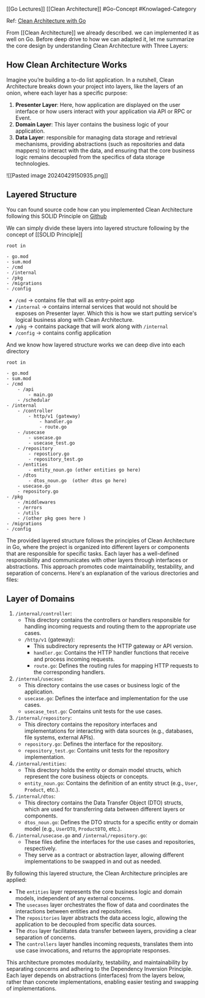 [[Go Lectures]] [[Clean Architecture]] #Go-Concept #Knowlaged-Category 

Ref: [Clean Architecture with Go](https://medium.com/nerd-for-tech/clean-architecture-with-golang-3fa1a1c2b6d6)

From [[Clean Architecture]] we already described. we can implemented  it as well on Go. Before deep drive to how we can adapted it, let me summarize the core design by understanding Clean Architecture with Three Layers:

## How Clean Architecture Works

Imagine you’re building a to-do list application. In a nutshell, Clean Architecture breaks down your project into layers, like the layers of an onion, where each layer has a specific purpose:

1. **Presenter Layer**: Here, how application are displayed on the user interface or how users interact with your application via API or RPC or Event.
2. **Domain Layer**: This layer contains the business logic of your application.
3. **Data Layer**: responsible for managing data storage and retrieval mechanisms, providing abstractions (such as repositories and data mappers) to interact with the data, and ensuring that the core business logic remains decoupled from the specifics of data storage technologies.

![[Pasted image 20240429150935.png]]


##  Layered Structure

You can found source code how can you implemented Clean Architecture following this SOLID Principle on [Github](https://github.com/textures1245/blog-duaaeeg-rest-api-service)

We can simply divide these layers into layered structure following by the concept of [[SOLID Principle]] 

```dirtree
root in

- go.mod
- sum.mod
- /cmd
- /internal
- /pkg
- /migrations
- /config
```

- `/cmd` -> contains file that will as entry-point app 
- `/internal` -> contains internal services that would not should be exposes on Presenter layer. Which this is how we start putting service's logical business along with Clean Architecture.
- `/pkg` -> contains package that will work along with `/internal`
- `/config` -> contains config application

And we know how layered structure works we can deep dive into each directory 
```dirtree
root in

- go.mod
- sum.mod
- /cmd
	- /api
		- main.go
	- /schedular
- /internal
	- /controller
		- http/v1 (gateway)
			- handler.go
			- route.go
	- /usecase
		- usecase.go
		- usecase_test.go
	- /repository
		- repostiory.go
		- repository_test.go
	- /entities
		- entity_noun.go (other entities go here)
	- /dtos
		- dtos_noun.go  (other dtos go here)
	- usecase.go
	- repository.go
- /pkg
	- /middlewares
	- /errors
	- /utils
	- /(other pkg goes here )
- /migrations
- /config
```

The provided layered structure follows the principles of Clean Architecture in Go, where the project is organized into different layers or components that are responsible for specific tasks. Each layer has a well-defined responsibility and communicates with other layers through interfaces or abstractions. This approach promotes code maintainability, testability, and separation of concerns. Here's an explanation of the various directories and files:

## Layer of Domains
1. `/internal/controller`:
    - This directory contains the controllers or handlers responsible for handling incoming requests and routing them to the appropriate use cases.
    - `/http/v1` (gateway):
        - This subdirectory represents the HTTP gateway or API version.
        - `handler.go`: Contains the HTTP handler functions that receive and process incoming requests.
        - `route.go`: Defines the routing rules for mapping HTTP requests to the corresponding handlers.
2. `/internal/usecase`:
    - This directory contains the use cases or business logic of the application.
    - `usecase.go`: Defines the interface and implementation for the use cases.
    - `usecase_test.go`: Contains unit tests for the use cases.
3. `/internal/repository`:
    - This directory contains the repository interfaces and implementations for interacting with data sources (e.g., databases, file systems, external APIs).
    - `repository.go`: Defines the interface for the repository.
    - `repository_test.go`: Contains unit tests for the repository implementation.
4. `/internal/entities`:
    - This directory holds the entity or domain model structs, which represent the core business objects or concepts.
    - `entity_noun.go`: Contains the definition of an entity struct (e.g., `User`, `Product`, etc.).
5. `/internal/dtos`:
    - This directory contains the Data Transfer Object (DTO) structs, which are used for transferring data between different layers or components.
    - `dtos_noun.go`: Defines the DTO structs for a specific entity or domain model (e.g., `UserDTO`, `ProductDTO`, etc.).
6. `/internal/usecase.go` and `/internal/repository.go`:
    - These files define the interfaces for the use cases and repositories, respectively.
    - They serve as a contract or abstraction layer, allowing different implementations to be swapped in and out as needed.

By following this layered structure, the Clean Architecture principles are applied:

- The `entities` layer represents the core business logic and domain models, independent of any external concerns.
- The `usecases` layer orchestrates the flow of data and coordinates the interactions between entities and repositories.
- The `repositories` layer abstracts the data access logic, allowing the application to be decoupled from specific data sources.
- The `dtos` layer facilitates data transfer between layers, providing a clear separation of concerns.
- The `controllers` layer handles incoming requests, translates them into use case invocations, and returns the appropriate responses.

This architecture promotes modularity, testability, and maintainability by separating concerns and adhering to the Dependency Inversion Principle. Each layer depends on abstractions (interfaces) from the layers below, rather than concrete implementations, enabling easier testing and swapping of implementations.

